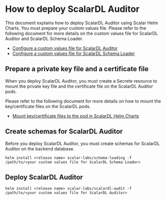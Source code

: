 # How to deploy ScalarDL Auditor

This document explains how to deploy ScalarDL Auditor using Scalar Helm Charts. You must prepare your custom values file. Please refer to the following document for more details on the custom values file for ScalarDL Auditor and ScalarDL Schema Loader.

* [Configure a custom values file for ScalarDL Auditor](./configure-custom-values-scalardl-auditor.md)
* [Configure a custom values file for ScalarDL Schema Loader](./configure-custom-values-scalardl-schema-loader.md)

## Prepare a private key file and a certificate file

When you deploy ScalarDL Auditor, you must create a Secrete resource to mount the private key file and the certificate file on the ScalarDL Auditor pods.

Please refer to the following document for more details on how to mount the key/certificate files on the ScalarDL pods.

* [Mount key/certificate files to the pod in ScalarDL Helm Charts](./mount-key-and-cert-for-scalardl.md)

## Create schemas for ScalarDL Auditor

Before you deploy ScalarDL Auditor, you must create schemas for ScalarDL Auditor on the backend database.

```console
helm install <release name> scalar-labs/schema-loading -f /path/to/<your custom values file for ScalarDL Schema Loader>
```

## Deploy ScalarDL Auditor

```console
helm install <release name> scalar-labs/scalardl-audit -f /path/to/<your custom values file for ScalarDL Auditor>
```
